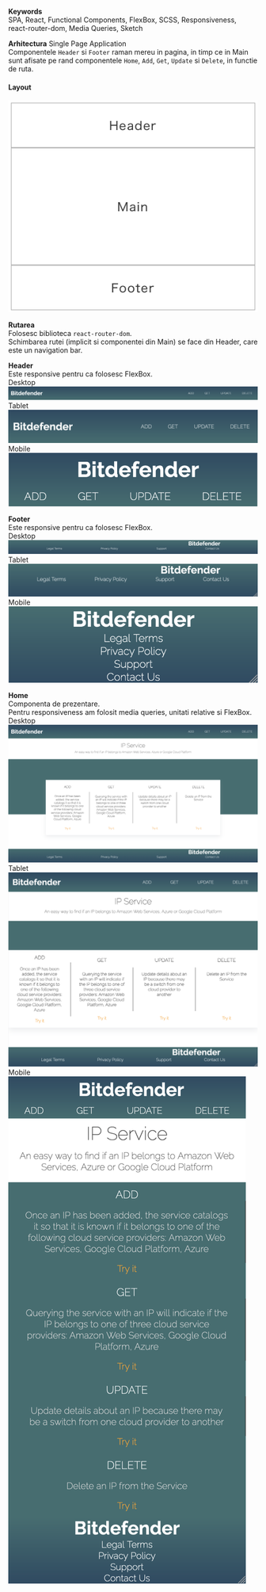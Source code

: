 **Keywords** <br>
SPA, React, Functional Components, FlexBox, SCSS, Responsiveness, react-router-dom, Media Queries, Sketch

**Arhitectura**
Single Page Application <br>
Componentele `Header` si `Footer` raman mereu in pagina, in timp ce in Main sunt afisate pe rand componentele `Home`, `Add`, `Get`, `Update` si `Delete`, in functie de ruta. 

#### Layout
![Pages Layout](doc_imgs/Pages%20Layout.png)

**Rutarea** <br>
Folosesc biblioteca `react-router-dom`. <br>
Schimbarea rutei (implicit si componentei din Main) se face din Header, care este un navigation bar.

**Header** <br>
Este responsive pentru ca folosesc FlexBox. <br>
Desktop <br>
![Header 1440px wide](doc_imgs/Header%201440px%20wide.png)
Tablet <br>
![Header 178px wide](doc_imgs/Header%20768px%20wide.png)
Mobile <br>
![Header 375px wide](doc_imgs/Header%20375px%20wide.png)

**Footer** <br>
Este responsive pentru ca folosesc FlexBox. <br>
Desktop <br>
![Footer 1440px wide](doc_imgs/Footer%201440px%20wide.png)
Tablet <br>
![Footer 178px wide](doc_imgs/Footer%20768px%20wide.png)
Mobile <br>
![Footer 375px wide](doc_imgs/Footer%20375px%20wide.png)

**Home** <br>
Componenta de prezentare. <br>
Pentru responsiveness am folosit media queries, unitati relative si FlexBox. <br>
Desktop <br>
![Home 1440px wide](doc_imgs/Home%201440px%20wide.png)
Tablet <br>
![Home 178px wide](doc_imgs/Home%20950px%20wide.png)
Mobile <br>
![Home 375px wide](doc_imgs/Home%20414px%20wide.png)